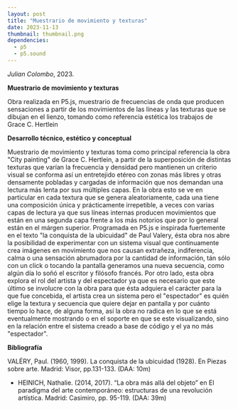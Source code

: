 ```yaml
---
layout: post
title: "Muestrario de movimiento y texturas"
date: 2023-11-13
thumbnail: thumbnail.png
dependencies:
  - p5
  - p5.sound
---
```


<div id="div-sketch">
  <script type="text/javascript" src="sketch.js"></script>
</div>

_Julian Colombo_, 2023.

**Muestrario de movimiento y texturas**

Obra realizada en P5.js, muestrario de frecuencias de onda que producen sensaciones a partir de los 
movimientos de las líneas y las texturas que se dibujan en el lienzo, tomando como referencia estética 
los trabajos de Grace C. Hertlein

**Desarrollo técnico, estético y conceptual**

Muestrario de movimiento y texturas toma como principal referencia la obra "City painting" de Grace C. 
Hertlein, a partir de la superposición de distintas texturas que varían la frecuencia y densidad pero 
mantienen un criterio visual se conforma así un entretejido etéreo con zonas más libres y otras densamente 
pobladas y cargadas de información que nos demandan una lectura más lenta por sus múltiples capas. En la obra
esto se ve en particular en cada textura que se genera aleatoriamente, cada una tiene una composición 
única y prácticamente irrepetible, a veces con varias capas de lectura ya que sus líneas internas producen 
movimientos que están en una segunda capa frente a los más notorios que por lo general están en el márgen 
superior. Programada en P5.js e inspirada fuertemente en el texto "la conquista de la ubicuidad" de Paul 
Valery, ésta obra nos abre la posibilidad de experimentar con un sistema visual que continuamente crea 
imágenes en movimiento que nos causan extrañeza, indiferencia, calma o una sensación abrumadora 
por la cantidad de información, tán sólo con un click o tocando la pantalla generamos una nueva secuencia, 
como algún día lo soñó el escritor y filósofo francés. Por otro lado, esta obra explora el rol del artista y 
del espectador ya que es necesario que este último se involucre con la obra para que ésta adquiera el 
carácter para la que fue concebida, el artista crea un sistema pero el "espectador" es quién elige la 
textura y secuencia que quiere dejar en pantalla y por cuánto tiempo lo hace, de alguna forma, así la obra 
no radica en lo que se está eventualmente mostrando o en el soporte en que se este visualizando, sino en la 
relación entre el sistema creado a base de código y el ya no más "espectador".

**Bibliografía**

VALÉRY, Paul. (1960, 1999). La conquista de la ubicuidad (1928). En Piezas
sobre arte. Madrid: Visor, pp.131-133. (DAA: 10m)

- HEINICH, Nathalie. (2014, 2017). “La obra más allá del objeto” en El
paradigma del arte contemporáneo: estructuras de una revolución artística.
Madrid: Casimiro, pp. 95-119. (DAA: 39m)
